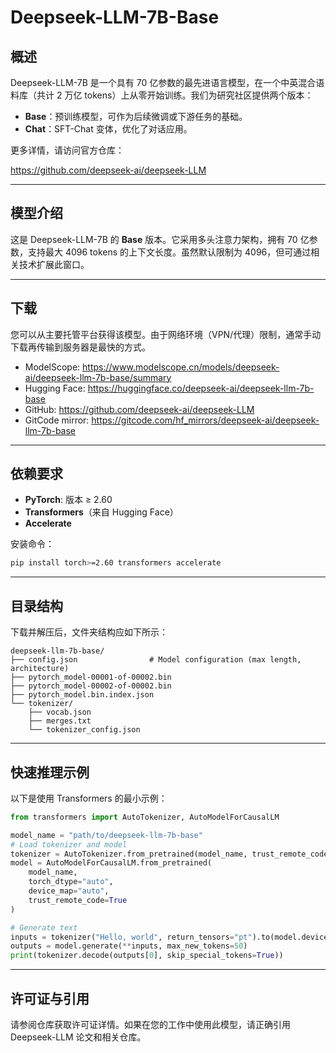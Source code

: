 # Deepseek-LLM-7B-Base

## 概述

Deepseek-LLM-7B 是一个具有 70 亿参数的最先进语言模型，在一个中英混合语料库（共计 2 万亿 tokens）上从零开始训练。我们为研究社区提供两个版本：

- **Base**：预训练模型，可作为后续微调或下游任务的基础。  
- **Chat**：SFT-Chat 变体，优化了对话应用。

更多详情，请访问官方仓库：

https://github.com/deepseek-ai/deepseek-LLM

---

## 模型介绍

这是 Deepseek-LLM-7B 的 **Base** 版本。它采用多头注意力架构，拥有 70 亿参数，支持最大 4096 tokens 的上下文长度。虽然默认限制为 4096，但可通过相关技术扩展此窗口。

---

## 下载

您可以从主要托管平台获得该模型。由于网络环境（VPN/代理）限制，通常手动下载再传输到服务器是最快的方式。

- ModelScope: https://www.modelscope.cn/models/deepseek-ai/deepseek-llm-7b-base/summary  
- Hugging Face: https://huggingface.co/deepseek-ai/deepseek-llm-7b-base  
- GitHub: https://github.com/deepseek-ai/deepseek-LLM  
- GitCode mirror: https://gitcode.com/hf_mirrors/deepseek-ai/deepseek-llm-7b-base  

---

## 依赖要求

- **PyTorch**: 版本 ≥ 2.60  
- **Transformers**（来自 Hugging Face）  
- **Accelerate**  

安装命令：

```bash
pip install torch>=2.60 transformers accelerate
```

---

## 目录结构

下载并解压后，文件夹结构应如下所示：

```plain
deepseek-llm-7b-base/
├── config.json                # Model configuration (max length, architecture)
├── pytorch_model-00001-of-00002.bin
├── pytorch_model-00002-of-00002.bin
├── pytorch_model.bin.index.json
└── tokenizer/
    ├── vocab.json
    ├── merges.txt
    └── tokenizer_config.json
```

---

## 快速推理示例

以下是使用 Transformers 的最小示例：

```python
from transformers import AutoTokenizer, AutoModelForCausalLM

model_name = "path/to/deepseek-llm-7b-base"
# Load tokenizer and model
tokenizer = AutoTokenizer.from_pretrained(model_name, trust_remote_code=True)
model = AutoModelForCausalLM.from_pretrained(
    model_name,
    torch_dtype="auto",
    device_map="auto",
    trust_remote_code=True
)

# Generate text
inputs = tokenizer("Hello, world", return_tensors="pt").to(model.device)
outputs = model.generate(**inputs, max_new_tokens=50)
print(tokenizer.decode(outputs[0], skip_special_tokens=True))
```

---

## 许可证与引用

请参阅仓库获取许可证详情。如果在您的工作中使用此模型，请正确引用 Deepseek-LLM 论文和相关仓库。
